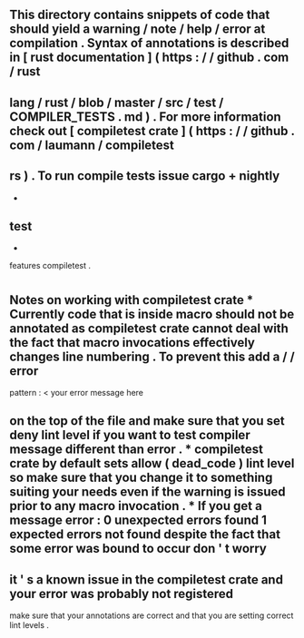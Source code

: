 This
directory
contains
snippets
of
code
that
should
yield
a
warning
/
note
/
help
/
error
at
compilation
.
Syntax
of
annotations
is
described
in
[
rust
documentation
]
(
https
:
/
/
github
.
com
/
rust
-
lang
/
rust
/
blob
/
master
/
src
/
test
/
COMPILER_TESTS
.
md
)
.
For
more
information
check
out
[
compiletest
crate
]
(
https
:
/
/
github
.
com
/
laumann
/
compiletest
-
rs
)
.
To
run
compile
tests
issue
cargo
+
nightly
-
-
test
-
-
features
compiletest
.
#
#
Notes
on
working
with
compiletest
crate
*
Currently
code
that
is
inside
macro
should
not
be
annotated
as
compiletest
crate
cannot
deal
with
the
fact
that
macro
invocations
effectively
changes
line
numbering
.
To
prevent
this
add
a
/
/
error
-
pattern
:
<
your
error
message
here
>
on
the
top
of
the
file
and
make
sure
that
you
set
deny
lint
level
if
you
want
to
test
compiler
message
different
than
error
.
*
compiletest
crate
by
default
sets
allow
(
dead_code
)
lint
level
so
make
sure
that
you
change
it
to
something
suiting
your
needs
even
if
the
warning
is
issued
prior
to
any
macro
invocation
.
*
If
you
get
a
message
error
:
0
unexpected
errors
found
1
expected
errors
not
found
despite
the
fact
that
some
error
was
bound
to
occur
don
'
t
worry
-
it
'
s
a
known
issue
in
the
compiletest
crate
and
your
error
was
probably
not
registered
-
make
sure
that
your
annotations
are
correct
and
that
you
are
setting
correct
lint
levels
.
